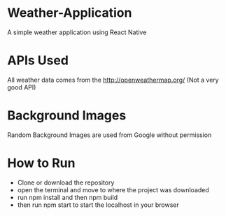 # Weather-Application
A simple weather application using React Native 

# APIs Used 
All weather data comes from the http://openweathermap.org/ (Not a very good API)

# Background Images
Random Background Images are used from Google without permission

# How to Run
+ Clone or download the repository
+ open the terminal and move to where the project was downloaded 
+ run npm install and then npm build
+ then run npm start to start the localhost in your browser 



